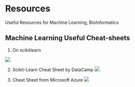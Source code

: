 # Resources
Useful Resources for Machine Learning, BioInformatics

## Machine Learning Useful Cheat-sheets

1. On scikitlearn

![](https://cdn-images-1.medium.com/max/2000/1*dYgEs2roROf3j2ANzkDHMA.png)


2. Scikit-Learn Cheat Sheet by DataCamp
![](https://cdn-images-1.medium.com/max/2000/1*k6_-XfgogqSqjgMJP6_8Iw.png)

3. Cheat Sheet from Microsoft Azure
![](https://cdn-images-1.medium.com/max/1600/1*xCS2eayL2pZBhpQZhMXaIA.png)

